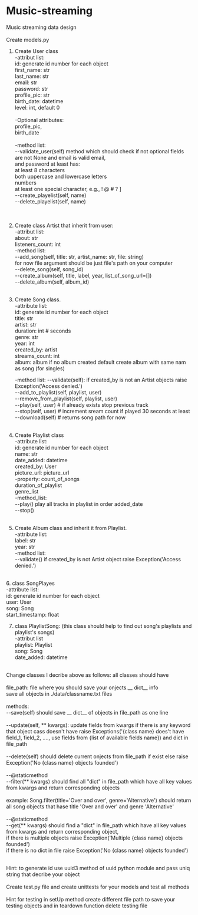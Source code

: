 # Music-streaming

Music streaming data design <br>
 <br>
Create models.py <br>

1. Create User class <br>
    -attribut list: <br>
          id: generate id number for each object <br>
          first_name: str <br>
          last_name: str <br>
          email: str <br>
          password: str <br>
          profile_pic: str <br>
          birth_date: datetime <br>
          level: int, default 0 <br>
    <br>
   -Optional attributes:  <br>
       profile_pic, <br>
       birth_date  <br>
    <br>
   -method list:  <br>
       --validate_user(self) method which should check if not optional fields are not None and email is valid email,  <br>
       and password at least has:  <br>
            at least 8 characters  <br>
            both uppercase and lowercase letters  <br>
            numbers  <br>
            at least one special character, e.g., ! @ # ? ]  <br>
       --create_playelist(self, name)  <br>
       --delete_playelist(self, name)  <br>
        <br>
         <br>
        
2. Create class Artist that inherit from user:  <br>
   -attribut list:  <br>
       about: str  <br>
       listeners_count: int  <br>
   -method list:  <br>
       --add_song(self, title: str, artist_name: str, file: string)  <br>
          for now file argument should be just file's path on your computer  <br>
       --delete_song(self, song_id)  <br>
       --create_album(self, title, label, year, list_of_song_url=[])  <br>
       --delete_album(self, album_id)  <br>
        <br>
3. Create Song class.  <br>
    -attribute list:  <br>
        id: generate id number for each object  <br>
        title: str  <br>
        artist: str  <br>
        duration: int # seconds  <br>
        genre: str  <br>
        year: int  <br>
        created_by: artist  <br>
        streams_count: int  <br>
        album: album if no album created default create album with same nam as song (for singles)  <br>
        
    -method list:
        --validate(self): if  created_by is not an Artist objects raise Exception('Access denied.')  <br>
        --add_to_playlist(self, playlist, user)  <br>
        --remove_from_playlist(self, playlist, user)  <br>
        --play(self, user) # if already exists stop previous track  <br>
        --stop(self, user) # increment sream count if played 30 seconds at least  <br>
        --download(self) # returns song path for now  <br>
     <br>
 4. Create Playlist class  <br>
     -attribute list:  <br>
        id: generate id number for each object  <br>
        name: str  <br>
        date_added: datetime  <br>
        created_by: User  <br>
        picture_url: picture_url  <br>
     -property:
         count_of_songs  <br>
         duration_of_playlist  <br>
         genre_list   <br>
     -method_list:  <br>
        --play() play all tracks in playlist in order added_date  <br>
        --stop()   <br>
      <br>
 5. Create Album class and inherit it from Playlist.  <br> 
    -attribute list:  <br>
       label: str  <br>
       year: str  <br>
    -method list:  <br>
       --validate() if created_by is not Artist object raise Exception('Access denied.')  <br>
  <br>
 6. class SongPlayes  <br>
    -attribute list:  <br>
       id: generate id number for each object  <br>
       user: User  <br>
       song: Song  <br>
       start_timestamp: float  <br>
       
 7. class PlaylistSong: (this class should help to find out song's playlists and playlist's songs)  <br>
    -attribut list  <br>
        playlist: Playlist  <br>
        song: Song  <br>
        date_added: datetime  <br>
    
    
    
 <br>
Change classes I decribe above as follows: all classes should have  <br>
 <br>
file_path: file where you should save your onjects.__ dict__ info  <br>
save all objects in ./data/classname.txt files  <br>
 <br>
methods:  <br>
  --save(self) should save __ dict__ of objects in file_path as one line  <br>
   <br>
  --update(self, ** kwargs): update fields from kwargs if there is any keyword that object cass doesn't have raise Exceptions('{class name} does't have field_1, field_2, ...., use fields from {list of available fields name}) and dict in file_path  <br>
   <br>
  --delete(self) should delete current onjects from file_path if exist else raise Exception('No {class name} objects founded')  <br>
   <br>
  --@staticmethod  <br>
  --filter(** kwargs) should find all "dict" in file_path which have all key values from kwargs and return corresponding objects <br>
   <br>
  example: Song.filter(title='Over and over', genre='Alternative') should return all song objects that hase title 'Over and over' and genre 'Alternative'  <br>
   <br>
  --@staticmethod  <br>
  --get(** kwargs)  should find a "dict" in file_path which have all key values from kwargs and return corresponding object,  <br>
  if there is multiple objects raise Exception('Multiple {class name} objects founded')   <br>  
  if there is no dict in file raise Exception('No {class name} objects founded')  <br>
  <br>
  
Hint: to generate id use uuid3 method of uuid python module and pass uniq string that decribe your object  <br>
 <br>
Create test.py file and create unittests for your models and test all methods  <br>        
 Hint for testing in setUp method create different file path to save your testing objects and in teardown function delete testing file  <br> 
       
